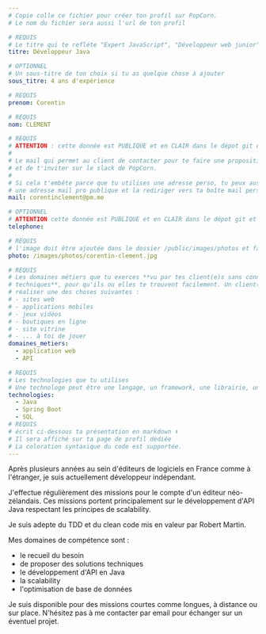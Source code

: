 ```yaml
---
# Copie colle ce fichier pour créer ton profil sur PopCorn.
# Le nom du fichier sera aussi l'url de ton profil

# REQUIS
# Le titre qui te refléte "Expert JavaScript", "Développeur web junior"
titre: Développeur Java

# OPTIONNEL
# Un sous-titre de ton choix si tu as quelque chose à ajouter
sous_titre: 4 ans d'expérience

# REQUIS
prenom: Corentin

# REQUIS
nom: CLEMENT

# REQUIS
# ATTENTION : cette donnée est PUBLIQUE et en CLAIR dans le dépot git et sur le site
#
# Le mail qui permet au client de contacter pour te faire une proposition de projet
# et de t'inviter sur le slack de PopCorn.
#
# Si cela t'embête parce que tu utilises une adresse perso, tu peux aussi te créer
# une adresse mail pro publique et la rediriger vers ta boîte mail perso
mail: corentinclement@pm.me

# OPTIONNEL
# ATTENTION cette donnée est PUBLIQUE et en CLAIR dans le dépot git et sur le site
telephone:

# REQUIS
# l'image doit être ajoutée dans le dossier /public/images/photos et faire moins de 100ko ! Sa hauteur affichée sur le site sera de 300px, elle s'adaptera comme elle peut au responsive avec du css.
photo: /images/photos/corentin-clement.jpg

# REQUIS
# Les domaines métiers que tu exerces **vu par tes client(e)s sans connaissances
# techniques**, pour qu'ils ou elles te trouvent facilement. Un client(e) veut par exemple
# réaliser une des choses suivantes :
# - sites web
# - applications mobiles
# - jeux vidéos
# - boutiques en ligne
# - site vitrine
# - ... à toi de jouer
domaines_metiers:
  - application web
  - API

# REQUIS
# Les technologies que tu utilises
# Une technologe peut être une langage, un framework, une librairie, un CMS ...
technologies:
  - Java
  - Spring Boot
  - SQL
# REQUIS
# écrit ci-dessous ta présentation en markdown ⬇️
# Il sera affiché sur ta page de profil dédiée
# La coloration syntaxique du code est supportée.
---
```


Après plusieurs années au sein d'éditeurs de logiciels en France comme à l'étranger, je suis actuellement développeur indépendant.

J'effectue régulièrement des missions pour le compte d'un éditeur néo-zélandais. 
Ces missions portent principalement sur le développement d'API Java respectant les principes de scalability.

Je suis adepte du TDD et du clean code mis en valeur par Robert Martin.

Mes domaines de compétence sont : 
* le recueil du besoin
* de proposer des solutions techniques
* le développement d'API en Java
* la scalability
* l'optimisation de base de données

Je suis disponible pour des missions courtes comme longues, à distance ou sur place. 
N'hésitez pas à me contacter par email pour échanger sur un éventuel projet.
